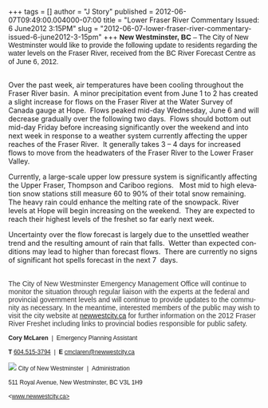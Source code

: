 +++
tags = []
author = "J Story"
published = 2012-06-07T09:49:00.004000-07:00
title = "Lower Fraser River Commentary Issued: 6 June2012 3:15PM"
slug = "2012-06-07-lower-fraser-river-commentary-issued-6-june2012-3-15pm"
+++
**<span style="font-family: Calibri, sans-serif;">New Westminster,
BC</span>**<span style="font-family: Calibri, sans-serif;"> – The City
of New Westminster would like to provide the following update to
residents regarding the water levels on the Fraser River, received from
the BC River Forecast Centre as of</span> <span
style="font-family: Calibri, sans-serif;">June 6, 2012.</span>  
<span style="font-family: Calibri, sans-serif;">  
</span>

<span lang="EN-CA">Over the past week, air temperatures have been
cooling throughout the Fraser River basin.  A minor precipitation event
from June 1 to 2 has created a slight increase for flows on the Fraser
River at the Water Survey of Canada gauge at Hope.  Flows peaked mid-day
Wednesday, June 6 and will decrease gradually over the following two
days.  Flows should bottom out mid-day Friday before increasing
significantly over the weekend and into next week in response to a
weather system currently affecting the upper reaches of the Fraser
River.  It generally takes 3 – 4 days for increased flows to move from
the headwaters of the Fraser River to the Lower Fraser Valley.</span>

  

<span lang="EN-CA">Currently, a large-scale upper low pressure system is
significantly affecting the Upper Fraser, Thompson and Cariboo
regions.   Most mid to high elevation snow stations still measure 60 to
90% of their total snow remaining.  The heavy rain could enhance the
melting rate of the snowpack. River levels at Hope will begin increasing
on the weekend.  They are expected to reach their highest levels of the
freshet so far early next week.</span>

  

<span lang="EN-CA">Uncertainty over the flow forecast is largely due to
the unsettled weather trend and the resulting amount of rain that
falls.  Wetter than expected conditions may lead to higher than forecast
flows.  There are currently no signs of significant hot spells forecast
in the next 7  days. </span>  
<span lang="EN-CA">  
</span>

<span lang="EN"
style="color: #333333; font-family: Calibri, sans-serif;">The City of
New Westminster Emergency Management Office will continue to monitor the
situation through regular liaison with the experts at the federal and
provincial government levels and will continue to provide updates to the
community as necessary. In the meantime, interested members of the
public may wish to visit the city website
at [newwestcity.ca](http://newwestcity.ca/) for further information on
the 2012 Fraser River Freshet including links to provincial bodies
responsible for public safety.</span><span
style="font-size: x-small;"></span>

  

  

**<span style="font-family: Arial, sans-serif; font-size: 9pt;">Cory
McLaren</span>**<span
style="font-family: Arial, sans-serif; font-size: 9pt;">  |  Emergency
Planning Assistant</span><span
style="font-family: Calibri, sans-serif; font-size: 11pt;"></span>

**<span
style="font-family: Arial, sans-serif; font-size: 9pt;">T</span>**<span
style="font-family: Arial, sans-serif; font-size: 9pt;"> [604.515-3794](tel:604.515-3794)  |
 **E** <cmclaren@newwestcity.ca></span><span
style="font-family: Calibri, sans-serif; font-size: 11pt;"></span>

  

<span
style="color: #1f497d; font-family: Calibri, sans-serif; font-size: 10pt;">![](/img/blog/2012-06-07-lower-fraser-river-commentary-issued-6-june2012-3-15pm-?ui=2&ik=1372d0d0ea&view=att&th=137c7c6a6763f391&attid=0.1&disp=emb&zw&atsh=1) </span><span
style="font-family: Arial, sans-serif; font-size: 9pt;">City of New
Westminster  |  Administration</span><span
style="font-family: Calibri, sans-serif; font-size: 11pt;"></span>

<span style="font-family: Arial, sans-serif; font-size: 9pt;">511 Royal
Avenue, New Westminster, BC V3L 1H9</span>

<span
style="font-family: Arial, sans-serif; font-size: 9pt;"><www.newwestcity.ca></span>
